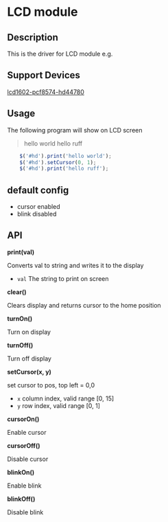 # LCD module

## Description

This is the driver for LCD module e.g.


## Support Devices

[lcd1602-pcf8574-hd44780](http://rap.ruff.io/devices/lcd1602-pcf8574-hd44780)

## Usage
The following program will show on LCD screen
> hello world
> hello ruff

```javascript
    $('#hd').print('hello world');
    $('#hd').setCursor(0, 1);
    $('#hd').print('hello ruff');
```
## default config
* cursor enabled
* blink disabled

## API
**print(val)**

Converts val to string and writes it to the display

* `val` The string to print on screen

**clear()**

Clears display and returns cursor to the home position

**turnOn()**

Turn on display

**turnOff()**

Turn off display

**setCursor(x, y)**

set cursor to pos, top left = 0,0

* `x` column index, valid range [0, 15]
* `y` row index, valid range [0, 1]

**cursorOn()**

Enable cursor

**cursorOff()**

Disable cursor

**blinkOn()**

Enable blink

**blinkOff()**

Disable blink
